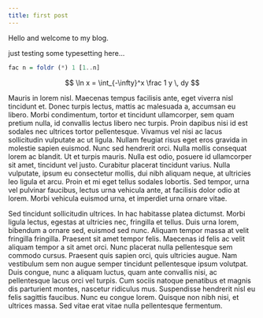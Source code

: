 ```yaml
---
title: first post
---
```


Hello and welcome to my blog.

just testing some typesetting here...

 ``` haskell
 fac n = foldr (*) 1 [1..n]
 ```

 $$ \ln x = \int_{-\infty}^x \frac 1 y \, dy  $$

Mauris in lorem nisl. Maecenas tempus facilisis ante, eget viverra nisl tincidunt et. Donec turpis lectus, mattis ac malesuada a, accumsan eu libero. Morbi condimentum, tortor et tincidunt ullamcorper, sem quam pretium nulla, id convallis lectus libero nec turpis. Proin dapibus nisi id est sodales nec ultrices tortor pellentesque. Vivamus vel nisi ac lacus sollicitudin vulputate ac ut ligula. Nullam feugiat risus eget eros gravida in molestie sapien euismod. Nunc sed hendrerit orci. Nulla mollis consequat lorem ac blandit. Ut et turpis mauris. Nulla est odio, posuere id ullamcorper sit amet, tincidunt vel justo. Curabitur placerat tincidunt varius. Nulla vulputate, ipsum eu consectetur mollis, dui nibh aliquam neque, at ultricies leo ligula et arcu. Proin et mi eget tellus sodales lobortis. Sed tempor, urna vel pulvinar faucibus, lectus urna vehicula ante, at facilisis dolor odio at lorem. Morbi vehicula euismod urna, et imperdiet urna ornare vitae.

Sed tincidunt sollicitudin ultrices. In hac habitasse platea dictumst. Morbi ligula lectus, egestas at ultricies nec, fringilla et tellus. Duis urna lorem, bibendum a ornare sed, euismod sed nunc. Aliquam tempor massa at velit fringilla fringilla. Praesent sit amet tempor felis. Maecenas id felis ac velit aliquam tempor a sit amet orci. Nunc placerat nulla pellentesque sem commodo cursus. Praesent quis sapien orci, quis ultricies augue. Nam vestibulum sem non augue semper tincidunt pellentesque ipsum volutpat. Duis congue, nunc a aliquam luctus, quam ante convallis nisi, ac pellentesque lacus orci vel turpis. Cum sociis natoque penatibus et magnis dis parturient montes, nascetur ridiculus mus. Suspendisse hendrerit nisl eu felis sagittis faucibus. Nunc eu congue lorem. Quisque non nibh nisi, et ultrices massa. Sed vitae erat vitae nulla pellentesque fermentum.

